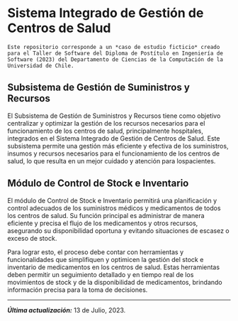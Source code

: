 # Sistema Integrado de Gestión de Centros de Salud

    Este repositorio corresponde a un *caso de estudio ficticio* creado para el Taller de Software del Diploma de Postítulo en Ingeniería de Software (2023) del Departamento de Ciencias de la Computación de la Universidad de Chile.

## Subsistema de Gestión de Suministros y Recursos

El Subsistema de Gestión de Suministros y Recursos tiene como objetivo centralizar y optimizar la gestión de los recursos necesarios para el funcionamiento de los centros de salud, principalmente hospitales, integrados en el Sistema Integrado de Gestión de Centros de Salud. Este subsistema permite una gestión más eficiente y efectiva de los suministros, insumos y recursos necesarios para el funcionamiento de los centros de salud, lo que resulta en un mejor cuidado y atención para lospacientes.

## Módulo de Control de Stock e Inventario

El módulo de Control de Stock e Inventario permitirá una planificación y control adecuados de los suministros médicos y medicamentos de todos los centros de salud. Su función principal es administrar de manera eficiente y precisa el flujo de los medicamentos y otros recursos, asegurando su disponibilidad oportuna y evitando situaciones de escasez o exceso de stock.

Para lograr esto, el proceso debe contar con herramientas y funcionalidades que simplifiquen y optimicen la gestión del stock e inventario de medicamentos en los centros de salud. Estas herramientas deben permitir un seguimiento detallado y en tiempo real de los movimientos de stock y de la disponibilidad de medicamentos, brindando información precisa para la toma de decisiones.

---

*__Última actualización:__* 13 de Julio, 2023.
